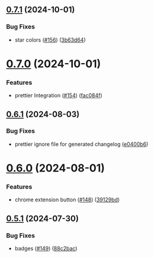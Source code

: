## [0.7.1](https://github.com/EddieHubCommunity/RepoRater/compare/v0.7.0...v0.7.1) (2024-10-01)


### Bug Fixes

* star colors ([#156](https://github.com/EddieHubCommunity/RepoRater/issues/156)) ([3b63d64](https://github.com/EddieHubCommunity/RepoRater/commit/3b63d640718612baad23cfa435c011d1f68113aa))



# [0.7.0](https://github.com/EddieHubCommunity/RepoRater/compare/v0.6.1...v0.7.0) (2024-10-01)


### Features

* prettier Integration  ([#154](https://github.com/EddieHubCommunity/RepoRater/issues/154)) ([fac084f](https://github.com/EddieHubCommunity/RepoRater/commit/fac084f3851259e798f1f7a224a3337e7f6e55f9))



## [0.6.1](https://github.com/EddieHubCommunity/RepoRater/compare/v0.6.0...v0.6.1) (2024-08-03)


### Bug Fixes

* prettier ignore file for generated changelog ([e0400b6](https://github.com/EddieHubCommunity/RepoRater/commit/e0400b6cdb136946089e4b9f18323fc18eb4ccc8))



# [0.6.0](https://github.com/EddieHubCommunity/RepoRater/compare/v0.5.1...v0.6.0) (2024-08-01)


### Features

* chrome extension button ([#148](https://github.com/EddieHubCommunity/RepoRater/issues/148)) ([39129bd](https://github.com/EddieHubCommunity/RepoRater/commit/39129bd0e80a829a248fb3eee3ed032d8d10f482))



## [0.5.1](https://github.com/EddieHubCommunity/RepoRater/compare/v0.5.0...v0.5.1) (2024-07-30)


### Bug Fixes

* badges ([#149](https://github.com/EddieHubCommunity/RepoRater/issues/149)) ([88c2bac](https://github.com/EddieHubCommunity/RepoRater/commit/88c2bac75352d5002865c2a08ddeac5601968264))




